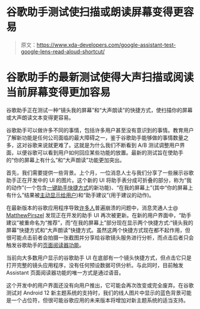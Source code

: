 # 谷歌助手测试使扫描或朗读屏幕变得更容易

> 原文：<https://www.xda-developers.com/google-assistant-test-google-lens-read-aloud-shortcut/>

# 谷歌助手的最新测试使得大声扫描或阅读当前屏幕变得更加容易

谷歌助手正在测试一种“镜头我的屏幕”和“大声朗读”的快捷方式，使扫描你的屏幕或大声朗读文本变得更容易。

谷歌助手可以做许多不同的事情，包括许多用户甚至没有意识到的事情。教育用户了解新功能是任何公司面临的最大障碍之一，鉴于谷歌助手能够做的事情数量之多，这对谷歌来说就更难了。这就是为什么我们不断看到 A/B 测试调整用户界面，以便谷歌可以看到用户如何回应某些功能的放置。最新的测试旨在使助手的“你的屏幕上有什么”和“大声朗读”功能更加突出。

首先，我们需要提供一些背景。上个月，一位消息人士与我们分享了一些展示谷歌助手正在开发中的 UI 的图片。这个新的 UI 将助手表分成可折叠的部分，称为“我的动作”(一个包含[一键助手快捷方式](https://www.xda-developers.com/google-app-preps-my-actions-shortcuts-commands/)的新功能)、“在我的屏幕上”(其中“你的屏幕上有什么”结果被[主动显示给用户](https://www.xda-developers.com/google-assistant-whats-on-my-screen-comeback/))和“助手建议”(用于建议的动作)。

在最新版本的谷歌应用程序导致[许多人](https://www.xda-developers.com/google-app-crashing-android/)普遍崩溃的问题中，消息灵通人士@ [MatthewPirszel](https://twitter.com/MatthewPirszel) 发现正在开发的助手 UI 再次被更新。在新的用户界面中，“助手建议”被重命名为“推荐”，而“在我的屏幕上”部分现在显示两个快捷方式:“镜头我的屏幕”快捷方式和“大声朗读”快捷方式。虽然这两个快捷方式现在都不起作用，但很可能点击前者会拍摄一张截图并分享给谷歌镜头服务进行分析，而点击后者只会触发谷歌助手的[页面阅读器功能](https://www.xda-developers.com/google-assistant-read-web-pages-out-loud/)。

当前向大多数用户显示的谷歌助手 UI 在底部有一个镜头快捷方式，但点击它只是打开完整的镜头应用程序，没有任何预设数据可供分析。与此同时，目前触发 Assistant 页面阅读器功能的唯一方式是通过语音。

这个开发中的用户界面还没有向用户推出，它可能会再次改变或完全废弃。在谷歌测试对 Android 12 新主题系统的支持时，我们的线人图片中显示的蓝色背景可能是一个占位符，但很可能谷歌应用的未来版本将增加对新主题系统的适当支持。